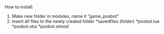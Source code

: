 How to install:

1. Make new folder in modules, name it "game_poxbot"
2. Insert all files to the newly created folder
	*savedfiles (folder)
	*poxbot.lua
	*poxbot.otui
	*poxbot.otmod